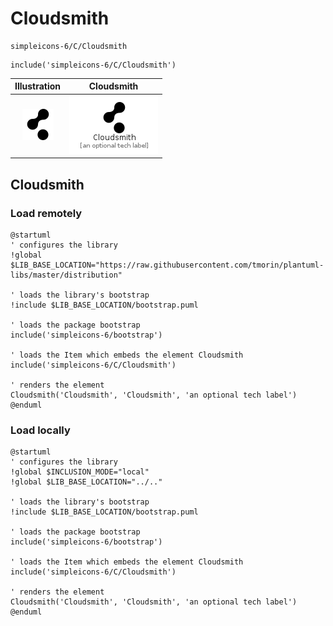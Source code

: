 # Cloudsmith


```text
simpleicons-6/C/Cloudsmith
```

```text
include('simpleicons-6/C/Cloudsmith')
```



| Illustration | Cloudsmith |
| :---: | :---: |
| ![illustration for Illustration](../../simpleicons-6/C/Cloudsmith.png) | ![illustration for Cloudsmith](../../simpleicons-6/C/Cloudsmith.Local.png) |




## Cloudsmith

### Load remotely
```plantuml
@startuml
' configures the library
!global $LIB_BASE_LOCATION="https://raw.githubusercontent.com/tmorin/plantuml-libs/master/distribution"

' loads the library's bootstrap
!include $LIB_BASE_LOCATION/bootstrap.puml

' loads the package bootstrap
include('simpleicons-6/bootstrap')

' loads the Item which embeds the element Cloudsmith
include('simpleicons-6/C/Cloudsmith')

' renders the element
Cloudsmith('Cloudsmith', 'Cloudsmith', 'an optional tech label')
@enduml
```

### Load locally
```plantuml
@startuml
' configures the library
!global $INCLUSION_MODE="local"
!global $LIB_BASE_LOCATION="../.."

' loads the library's bootstrap
!include $LIB_BASE_LOCATION/bootstrap.puml

' loads the package bootstrap
include('simpleicons-6/bootstrap')

' loads the Item which embeds the element Cloudsmith
include('simpleicons-6/C/Cloudsmith')

' renders the element
Cloudsmith('Cloudsmith', 'Cloudsmith', 'an optional tech label')
@enduml
```

